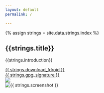 ```yaml
---
layout: default
permalink: /

---
```


{% assign strings = site.data.strings.index %}

<h2>{{strings.title}}</h2>

{{strings.introduction}}

<div class="download-and-screenshot">
    <div class="download">
        <div class="button">
            <a class="material-button" href="{{ site.fdroid_apk_download_url }}">{{ strings.download_fdroid }}</a>
        </div>
        <div class="gpg">
            <a href="{{ site.fdroid_apk_download_url }}.asc">{{ strings.gpg_signature }}</a>
        </div>
        <div class="qr">
            <img src="{% asset download-fdroid-qr.png %}" />
        </div>
    </div>
    <div class="screenshot">
        <img
            src="{% asset phone-frame.png %}" alt="{{ strings.screenshot }}"
            style="background: url('{{ site.baseurl }}/{% fdroid_screenshot %}') center center no-repeat; background-size: 78% auto" />
    </div>
</div>

<script src="{% asset donate.js %}" async></script>
